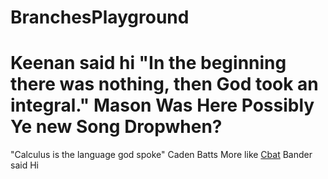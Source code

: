 # BranchesPlayground
Keenan said hi
"In the beginning there was nothing, then God took an integral."
Mason Was Here
Possibly
Ye new Song Dropwhen?
======
"Calculus is the language god spoke"
Caden Batts More like [Cbat](https://youtu.be/KAwyWkksXuo)
Bander said Hi
